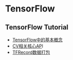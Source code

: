 # TensorFlow

## TensorFlow Tutorial
* [TensorFlow中的基本概念](https://blog.csdn.net/PecoHe/article/details/89672824)
* [CV相关核心AP](https://blog.csdn.net/PecoHe/article/details/89673037)I
* [TFRecord数据打包](https://blog.csdn.net/PecoHe/article/details/89716987)